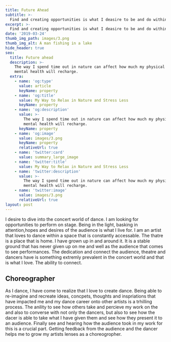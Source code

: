 ```yaml
---
title: Future Ahead
subtitle: >-
  Find and creating opportunities is what I deasire to be and do within dance.
excerpt: >-
  Find and creating opportunities is what I deasire to be and do within dance.
date: '2019-03-24'
thumb_img_path: images/3.png
thumb_img_alt: A man fishing in a lake
hide_header: true
seo:
  title: Future ahead
  description: >-
    The way I spend time out in nature can affect how much my physical and
    mental health will recharge.
  extra:
    - name: 'og:type'
      value: article
      keyName: property
    - name: 'og:title'
      value: My Way to Relax in Nature and Stress Less
      keyName: property
    - name: 'og:description'
      value: >-
        The way I spend time out in nature can affect how much my physical and
        mental health will recharge.
      keyName: property
    - name: 'og:image'
      value: images/3.png
      keyName: property
      relativeUrl: true
    - name: 'twitter:card'
      value: summary_large_image
    - name: 'twitter:title'
      value: My Way to Relax in Nature and Stress Less
    - name: 'twitter:description'
      value: >-
        The way I spend time out in nature can affect how much my physical and
        mental health will recharge.
    - name: 'twitter:image'
      value: images/3.png
      relativeUrl: true
layout: post
---
```


I desire to dive into the concert world of dance. I am looking for opportunities to perform on stage. Being in the light, basking in attention,hopes and desires of the audience is what I live for. I am an artist that loves to dance within a space that is constantly accessable. The thatre is a place that is home. I have grown up in and around it. It is a stable ground that has never given up on me and well as the audience that comes to see performances. The dedication and connect the audience, theatre and dancers have is something extremly prevalent in the concert world and that is what I love. The ability to connect. 

## Choreographer

As I dance, I have come to realize that I love to create dance. Being able to re-imagine and recreate ideas, concpets, thoughts and inspriations that have impacted me and my dance career onto other artists is a trhilling process. The anility to see how others take and percieve my work on the and also to converse with not only the dancers, but also to see how the dacer is able to take what I have given them and see how they present it to an audience. Finally see and hearing how the audience took in my work for this is a crucial part. Getting feedback from the audience and the dancer helps me to grow my artists lenses as a choreogropher. 

